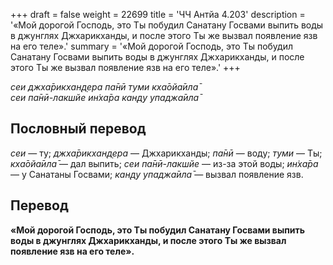 +++
draft = false
weight = 22699
title = 'ЧЧ Антйа 4.203'
description = '«Мой дорогой Господь, это Ты побудил Санатану Госвами выпить воды в джунглях Джхарикханды, и после этого Ты же вызвал появление язв на его теле».'
summary = '«Мой дорогой Господь, это Ты побудил Санатану Госвами выпить воды в джунглях Джхарикханды, и после этого Ты же вызвал появление язв на его теле».'
+++

_сеи джха̄рикхан̣д̣ера па̄нӣ туми кха̄ойа̄ила̄  
сеи па̄нӣ-лакшйе ин̇ха̄ра кан̣д̣у упаджа̄ила̄_

## Пословный перевод

_сеи_ — ту; _джха̄рикхан̣д̣ера_ — Джхарикханды; _па̄нӣ_ — воду; _туми_ — Ты; _кха̄ойа̄ила̄_ — дал выпить; _сеи_ _па̄нӣ_\-_лакшйе_ — из-за этой воды; _ин̇ха̄ра_ — у Санатаны Госвами; _кан̣д̣у_ _упаджа̄ила̄_ — вызвал появление язв.

## Перевод

**«Мой дорогой Господь, это Ты побудил Санатану Госвами выпить воды в джунглях Джхарикханды, и после этого Ты же вызвал появление язв на его теле».**
